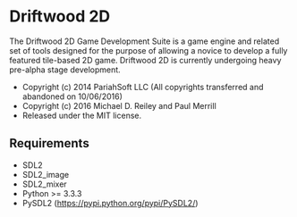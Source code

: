 # Driftwood 2D

The Driftwood 2D Game Development Suite is a game engine and related set of tools designed for the purpose of allowing a novice to develop a fully featured tile-based 2D game. Driftwood 2D is currently undergoing heavy pre-alpha stage development.

* Copyright (c) 2014 PariahSoft LLC (All copyrights transferred and abandoned on 10/06/2016)
* Copyright (c) 2016 Michael D. Reiley and Paul Merrill
* Released under the MIT license.

## Requirements

* SDL2
* SDL2_image
* SDL2_mixer
* Python >= 3.3.3
* PySDL2 (https://pypi.python.org/pypi/PySDL2/)
